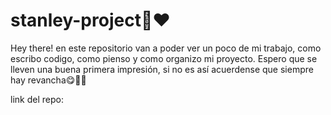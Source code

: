# stanley-project🧉❤️

Hey there! en este repositorio van a poder ver un poco de mi trabajo, como escribo codigo, como pienso y como organizo mi proyecto. Espero que se lleven una buena primera impresión, si no es así acuerdense que siempre hay revancha😋👋🏻

link del repo: 
